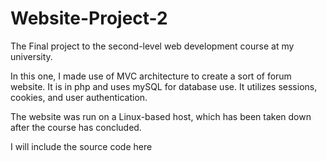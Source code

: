 # Website-Project-2
The Final project to the second-level web development course at my university. 

In this one, I made use of MVC architecture to create a sort of forum website. It is in php and uses mySQL for database use. It utilizes sessions, cookies, and user authentication. 

The website was run on a Linux-based host, which has been taken down after the course has concluded. 

I will include the source code here
